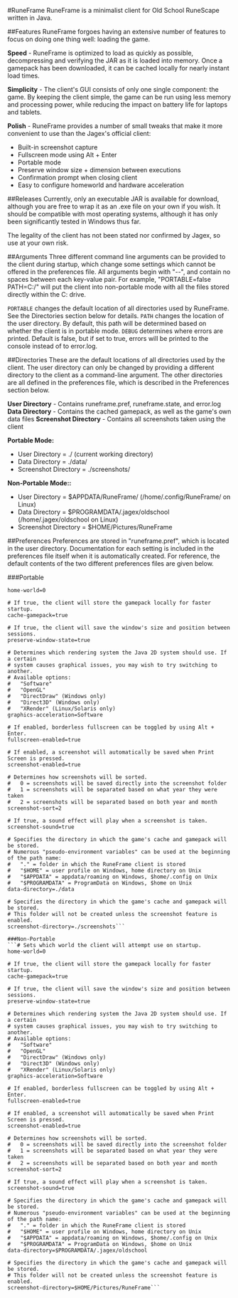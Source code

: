 #RuneFrame
RuneFrame is a minimalist client for Old School RuneScape written in Java. 

##Features
RuneFrame forgoes having an extensive number of features to focus on doing one thing well: loading the game.

**Speed** - RuneFrame is optimized to load as quickly as possible, decompressing and verifying the JAR as it is loaded into memory. Once a gamepack has been downloaded, it can be cached locally for nearly instant load times.

**Simplicity** - The client's GUI consists of only one single component: the game. By keeping the client simple, the game can be run using less memory and processing power, while reducing the impact on battery life for laptops and tablets.

**Polish** - RuneFrame provides a number of small tweaks that make it more convenient to use than the Jagex's official client:
- Built-in screenshot capture
- Fullscreen mode using Alt + Enter
- Portable mode
- Preserve window size + dimension between executions
- Confirmation prompt when closing client
- Easy to configure homeworld and hardware acceleration

##Releases
Currently, only an executable JAR is available for download, although you are free to wrap it as an .exe file on your own if you wish. It should be compatible with most operating systems, although it has only been significantly tested in Windows thus far.

The legality of the client has not been stated nor confirmed by Jagex, so use at your own risk.

##Arguments
Three different command line arguments can be provided to the client during startup, which change some settings which cannot be offered in the preferences file. All arguments begin with "--", and contain no spaces between each key-value pair. For example, "PORTABLE=false PATH=C:/" will put the client into non-portable mode with all the files stored directly within the C: drive.

`PORTABLE` changes the default location of all directories used by RuneFrame. See the Directories section below for details.
`PATH` changes the location of the user directory. By default, this path will be determined based on whether the client is in portable mode.
`DEBUG` determines where errors are printed. Default is false, but if set to true, errors will be printed to the console instead of to error.log.

##Directories
These are the default locations of all directories used by the client. The user directory can only be changed by providing a different directory to the client as a command-line argument. The other directories are all defined in the preferences file, which is described in the Preferences section below.

**User Directory** - Contains runeframe.pref, runeframe.state, and error.log
**Data Directory** - Contains the cached gamepack, as well as the game's own data files
**Screenshot Directory** - Contains all screenshots taken using the client

**Portable Mode:**
- User Directory = ./ (current working directory)
- Data Directory = ./data/
- Screenshot Directory = ./screenshots/

**Non-Portable Mode::**
- User Directory = $APPDATA/RuneFrame/ (/home/.config/RuneFrame/ on Linux)
- Data Directory = $PROGRAMDATA/.jagex/oldschool (/home/.jagex/oldschool on Linux)
- Screenshot Directory = $HOME/Pictures/RuneFrame

##Preferences
Preferences are stored in "runeframe.pref", which is located in the user directory. Documentation for each setting is included in the preferences file itself when it is automatically created. For reference, the default contents of the two different preferences files are given below.

###Portable
```# Sets which world the client will attempt use on startup.
home-world=0

# If true, the client will store the gamepack locally for faster startup.
cache-gamepack=true

# If true, the client will save the window's size and position between sessions.
preserve-window-state=true

# Determines which rendering system the Java 2D system should use. If a certain
# system causes graphical issues, you may wish to try switching to another.
# Available options:
#   "Software"
#   "OpenGL"
#   "DirectDraw" (Windows only)
#   "Direct3D" (Windows only)
#   "XRender" (Linux/Solaris only)
graphics-acceleration=Software

# If enabled, borderless fullscreen can be toggled by using Alt + Enter.
fullscreen-enabled=true

# If enabled, a screenshot will automatically be saved when Print Screen is pressed.
screenshot-enabled=true

# Determines how screenshots will be sorted.
#   0 = screenshots will be saved directly into the screenshot folder
#   1 = screenshots will be separated based on what year they were taken
#   2 = screenshots will be separated based on both year and month
screenshot-sort=2

# If true, a sound effect will play when a screenshot is taken.
screenshot-sound=true

# Specifies the directory in which the game's cache and gamepack will be stored.
# Numerous "pseudo-environment variables" can be used at the beginning of the path name:
#   "." = folder in which the RuneFrame client is stored
#   "$HOME" = user profile on Windows, home directory on Unix
#   "$APPDATA" = appdata/roaming on Windows, $home/.config on Unix
#   "$PROGRAMDATA" = ProgramData on Windows, $home on Unix
data-directory=./data

# Specifies the directory in which the game's cache and gamepack will be stored.
# This folder will not be created unless the screenshot feature is enabled.
screenshot-directory=./screenshots```

###Non-Portable
```# Sets which world the client will attempt use on startup.
home-world=0

# If true, the client will store the gamepack locally for faster startup.
cache-gamepack=true

# If true, the client will save the window's size and position between sessions.
preserve-window-state=true

# Determines which rendering system the Java 2D system should use. If a certain
# system causes graphical issues, you may wish to try switching to another.
# Available options:
#   "Software"
#   "OpenGL"
#   "DirectDraw" (Windows only)
#   "Direct3D" (Windows only)
#   "XRender" (Linux/Solaris only)
graphics-acceleration=Software

# If enabled, borderless fullscreen can be toggled by using Alt + Enter.
fullscreen-enabled=true

# If enabled, a screenshot will automatically be saved when Print Screen is pressed.
screenshot-enabled=true

# Determines how screenshots will be sorted.
#   0 = screenshots will be saved directly into the screenshot folder
#   1 = screenshots will be separated based on what year they were taken
#   2 = screenshots will be separated based on both year and month
screenshot-sort=2

# If true, a sound effect will play when a screenshot is taken.
screenshot-sound=true

# Specifies the directory in which the game's cache and gamepack will be stored.
# Numerous "pseudo-environment variables" can be used at the beginning of the path name:
#   "." = folder in which the RuneFrame client is stored
#   "$HOME" = user profile on Windows, home directory on Unix
#   "$APPDATA" = appdata/roaming on Windows, $home/.config on Unix
#   "$PROGRAMDATA" = ProgramData on Windows, $home on Unix
data-directory=$PROGRAMDATA/.jagex/oldschool

# Specifies the directory in which the game's cache and gamepack will be stored.
# This folder will not be created unless the screenshot feature is enabled.
screenshot-directory=$HOME/Pictures/RuneFrame```
